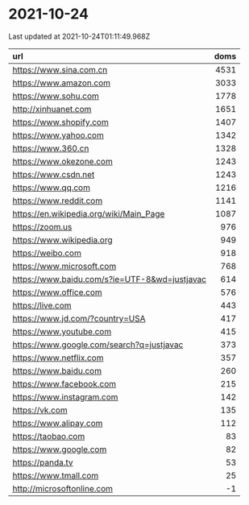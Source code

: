 # 2021-10-24

<!-- BEGIN -->
Last updated at 2021-10-24T01:11:49.968Z

url | doms
:- | -:
https://www.sina.com.cn | 4531
https://www.amazon.com | 3033
https://www.sohu.com | 1778
http://xinhuanet.com | 1651
https://www.shopify.com | 1407
https://www.yahoo.com | 1342
https://www.360.cn | 1328
https://www.okezone.com | 1243
https://www.csdn.net | 1243
https://www.qq.com | 1216
https://www.reddit.com | 1141
https://en.wikipedia.org/wiki/Main_Page | 1087
https://zoom.us | 976
https://www.wikipedia.org | 949
https://weibo.com | 918
https://www.microsoft.com | 768
https://www.baidu.com/s?ie=UTF-8&wd=justjavac | 614
https://www.office.com | 576
https://live.com | 443
https://www.jd.com/?country=USA | 417
https://www.youtube.com | 415
https://www.google.com/search?q=justjavac | 373
https://www.netflix.com | 357
https://www.baidu.com | 260
https://www.facebook.com | 215
https://www.instagram.com | 142
https://vk.com | 135
https://www.alipay.com | 112
https://taobao.com | 83
https://www.google.com | 82
https://panda.tv | 53
https://www.tmall.com | 25
http://microsoftonline.com | -1
<!-- END -->
